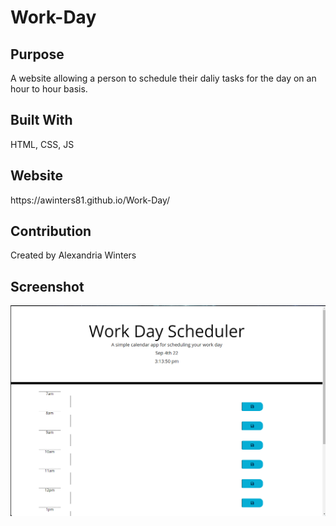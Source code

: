 # Work-Day

<h2>Purpose</h2>
A website allowing a person to schedule their daliy tasks for the day on
an hour to hour basis.

<h2>Built With</h2>
HTML, CSS, JS

<h2>Website</h2>
https://awinters81.github.io/Work-Day/

<h2>Contribution</h2>
Created by Alexandria Winters

<h2>Screenshot</h2>
<img src= "./images/screenshot1.png">